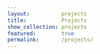 ```yaml
---
layout:          projects
title:           Projects
show_collection: projects
featured:        true
permalink:       /projects/
---
```

